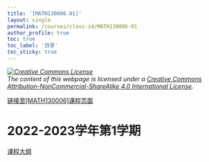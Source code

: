 ```yaml
---
title: '[MATH130006.01]'
layout: single
permalink: /courses/class-id/MATH130006-01
author_profile: true
toc: true
toc_label: '目录'
toc_sticky: true
---
```


<div class='notice--warning'>
	<p><i><a rel='license' href='http://creativecommons.org/licenses/by-nc-sa/4.0/'><img alt='Creative Commons License' style='border-width:0' src='https://i.creativecommons.org/l/by-nc-sa/4.0/88x31.png' /></a><br /> The content of this webpage is licensed under a <a rel='license' href='http://creativecommons.org/licenses/by-nc-sa/4.0/'>Creative Commons Attribution-NonCommercial-ShareAlike 4.0 International License</a>.</i></p>
</div>

<a href='https://fdu-math.github.io/courses/MATH130006'>链接至[MATH130006]课程页面<a>

# 2022-2023学年第1学期

<a href='https://fdu-math.github.io/courses/syllabus/MATH130006.01-2022-2023-1 (Encrypted).pdf'>课程大纲</a>